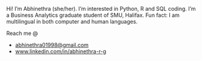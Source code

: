 Hi! I’m Abhinethra (she/her). 
I’m interested in Python, R and SQL coding. 
I’m a Business Analytics graduate student of SMU, Halifax.
Fun fact: I am multilingual in both computer and human languages. 

Reach me @ 
- abhinethra01998@gmail.com
- www.linkedin.com/in/abhinethra-r-g

<!---
abhinethraRG/abhinethraRG is a ✨ special ✨ repository because its `README.md` (this file) appears on your GitHub profile.
You can click the Preview link to take a look at your changes.
--->
